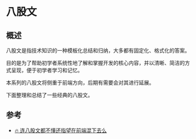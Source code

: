# 八股文

## 概述

八股文是指技术知识的一种模板化总结和归纳，大多都有固定化、格式化的答案。

目的是为了帮助初学者系统性地了解和掌握开发的核心内容，并以清晰、简洁的方式呈现，便于初学者学习和记忆。

本系列的八股文将侧重于前端方向，后期有需要会对其进行延展。

下面整理和总结了一些经典的八股文。

## 参考

- [🔥 连八股文都不懂还指望在前端混下去么](https://juejin.cn/post/7016593221815910408)
